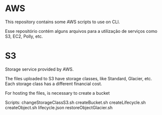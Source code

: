 # AWS

This repository contains some AWS scripts to use on CLI. 



Esse repositório contém alguns arquivos para a utilização de serviços como S3, EC2, Polly, etc.


# S3

Storage service provided by AWS.

The files uploaded to S3 have storage classes, like Standard, Glacier, etc. 
Each storage class has a different financial cost.

For hosting the files, is necessary to create a bucket

Scripts:
changeStorageClassS3.sh
createBucket.sh
createLifecycle.sh
createObject.sh
lifecycle.json
restoreObjectGlacier.sh
